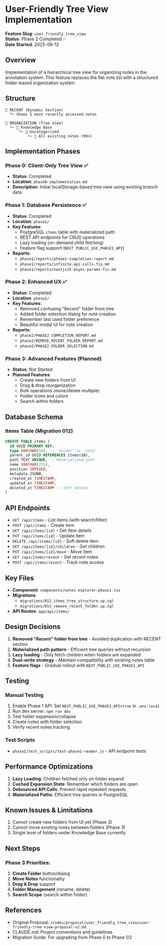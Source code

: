 # User-Friendly Tree View Implementation

**Feature Slug**: `user_friendly_tree_view`  
**Status**: Phase 2 Completed ✅  
**Date Started**: 2025-09-12  

## Overview

Implementation of a hierarchical tree view for organizing notes in the annotation system. This feature replaces the flat note list with a structured folder-based organization system.

## Structure

```
📁 RECENT (Dynamic Section)
  └─ Shows 5 most recently accessed notes
  
📁 ORGANIZATION (Tree View)
  └─ 📁 Knowledge Base
      └─ 📁 Uncategorized
          └─ 📄 All existing notes (99+)
```

## Implementation Phases

### Phase 0: Client-Only Tree View ✅
- **Status**: Completed
- **Location**: `phase0-implementation.md`
- **Description**: Initial localStorage-based tree view using existing branch data

### Phase 1: Database Persistence ✅
- **Status**: Completed  
- **Location**: `phase1/`
- **Key Features**:
  - PostgreSQL `items` table with materialized path
  - REST API endpoints for CRUD operations
  - Lazy loading (on-demand child fetching)
  - Feature flag support (`NEXT_PUBLIC_USE_PHASE1_API`)
- **Reports**:
  - `phase1/reports/phase1-completion-report.md`
  - `phase1/reports/infinite-api-calls-fix.md`
  - `phase1/reports/nextjs15-async-params-fix.md`

### Phase 2: Enhanced UX ✅
- **Status**: Completed
- **Location**: `phase2/`
- **Key Features**:
  - Removed confusing "Recent" folder from tree
  - Added folder selection dialog for note creation
  - Remember last used folder preference
  - Beautiful modal UI for note creation
- **Reports**:
  - `phase2/PHASE2_COMPLETION_REPORT.md`
  - `phase2/REMOVE_RECENT_FOLDER_REPORT.md`
  - `phase2/PHASE2_FOLDER_SELECTION.md`

### Phase 3: Advanced Features (Planned)
- **Status**: Not Started
- **Planned Features**:
  - Create new folders from UI
  - Drag & drop reorganization
  - Bulk operations (move/delete multiple)
  - Folder icons and colors
  - Search within folders

## Database Schema

### Items Table (Migration 012)
```sql
CREATE TABLE items (
  id UUID PRIMARY KEY,
  type VARCHAR(50), -- 'folder' or 'note'
  parent_id UUID REFERENCES items(id),
  path TEXT UNIQUE, -- Materialized path
  name VARCHAR(255),
  position INTEGER,
  metadata JSONB,
  created_at TIMESTAMP,
  updated_at TIMESTAMP,
  deleted_at TIMESTAMP -- Soft delete
)
```

## API Endpoints

- `GET /api/items` - List items (with search/filter)
- `POST /api/items` - Create item
- `GET /api/items/[id]` - Get item details
- `PUT /api/items/[id]` - Update item
- `DELETE /api/items/[id]` - Soft delete item
- `GET /api/items/[id]/children` - Get children
- `PUT /api/items/[id]/move` - Move item
- `GET /api/items/recent` - Get recent notes
- `POST /api/items/recent` - Track note access

## Key Files

- **Component**: `components/notes-explorer-phase1.tsx`
- **Migrations**: 
  - `migrations/012_items_tree_structure.up.sql`
  - `migrations/013_remove_recent_folder.up.sql`
- **API Routes**: `app/api/items/`

## Design Decisions

1. **Removed "Recent" folder from tree** - Avoided duplication with RECENT section
2. **Materialized path pattern** - Efficient tree queries without recursion
3. **Lazy loading** - Only fetch children when folders are expanded
4. **Dual-write strategy** - Maintain compatibility with existing notes table
5. **Feature flags** - Gradual rollout with `NEXT_PUBLIC_USE_PHASE1_API`

## Testing

### Manual Testing
1. Enable Phase 1 API: Set `NEXT_PUBLIC_USE_PHASE1_API=true` in `.env.local`
2. Run dev server: `npm run dev`
3. Test folder expansion/collapse
4. Create notes with folder selection
5. Verify recent notes tracking

### Test Scripts
- `phase1/test_scripts/test-phase1-reader.js` - API endpoint tests

## Performance Optimizations

1. **Lazy Loading**: Children fetched only on folder expand
2. **Cached Expansion State**: Remember which folders are open
3. **Debounced API Calls**: Prevent rapid repeated requests
4. **Materialized Paths**: Efficient tree queries in PostgreSQL

## Known Issues & Limitations

1. Cannot create new folders from UI yet (Phase 3)
2. Cannot move existing notes between folders (Phase 3)
3. Single level of folders under Knowledge Base currently

## Next Steps

### Phase 3 Priorities:
1. **Create Folder** button/dialog
2. **Move Notes** functionality
3. **Drag & Drop** support
4. **Folder Management** (rename, delete)
5. **Search Scope** (search within folder)

## References

- Original Proposal: `/codex/proposal/user_friendly_tree_view/user-friendly-tree-view-proposal-v2.md`
- CLAUDE.md: Project conventions and guidelines
- Migration Guide: For upgrading from Phase 0 to Phase 1/2